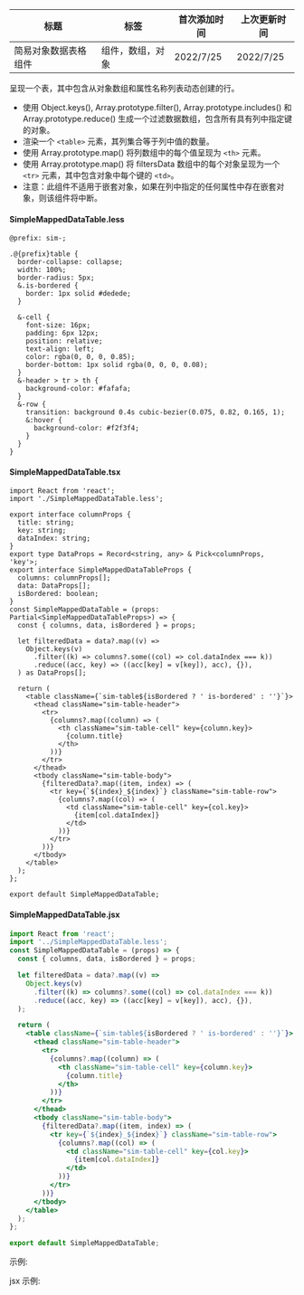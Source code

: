 | 标题                 | 标签             | 首次添加时间 | 上次更新时间 |
| -------------------- | ---------------- | ------------ | ------------ |
| 简易对象数据表格组件 | 组件，数组，对象 | 2022/7/25    | 2022/7/25    |

呈现一个表，其中包含从对象数组和属性名称列表动态创建的行。

- 使用 Object.keys(), Array.prototype.filter(), Array.prototype.includes() 和 Array.prototype.reduce() 生成一个过滤数据数组，包含所有具有列中指定键的对象。
- 渲染一个 `<table>` 元素，其列集合等于列中值的数量。
- 使用 Array.prototype.map() 将列数组中的每个值呈现为 `<th>` 元素。
- 使用 Array.prototype.map() 将 filtersData 数组中的每个对象呈现为一个 `<tr>` 元素，其中包含对象中每个键的 `<td>`。
- 注意：此组件不适用于嵌套对象，如果在列中指定的任何属性中存在嵌套对象，则该组件将中断。

#### SimpleMappedDataTable.less

```less
@prefix: sim-;

.@{prefix}table {
  border-collapse: collapse;
  width: 100%;
  border-radius: 5px;
  &.is-bordered {
    border: 1px solid #dedede;
  }

  &-cell {
    font-size: 16px;
    padding: 6px 12px;
    position: relative;
    text-align: left;
    color: rgba(0, 0, 0, 0.85);
    border-bottom: 1px solid rgba(0, 0, 0, 0.08);
  }
  &-header > tr > th {
    background-color: #fafafa;
  }
  &-row {
    transition: background 0.4s cubic-bezier(0.075, 0.82, 0.165, 1);
    &:hover {
      background-color: #f2f3f4;
    }
  }
}
```

#### SimpleMappedDataTable.tsx

```tsx | pure
import React from 'react';
import './SimpleMappedDataTable.less';

export interface columnProps {
  title: string;
  key: string;
  dataIndex: string;
}
export type DataProps = Record<string, any> & Pick<columnProps, 'key'>;
export interface SimpleMappedDataTableProps {
  columns: columnProps[];
  data: DataProps[];
  isBordered: boolean;
}
const SimpleMappedDataTable = (props: Partial<SimpleMappedDataTableProps>) => {
  const { columns, data, isBordered } = props;

  let filteredData = data?.map((v) =>
    Object.keys(v)
      .filter((k) => columns?.some((col) => col.dataIndex === k))
      .reduce((acc, key) => ((acc[key] = v[key]), acc), {}),
  ) as DataProps[];

  return (
    <table className={`sim-table${isBordered ? ' is-bordered' : ''}`}>
      <thead className="sim-table-header">
        <tr>
          {columns?.map((column) => (
            <th className="sim-table-cell" key={column.key}>
              {column.title}
            </th>
          ))}
        </tr>
      </thead>
      <tbody className="sim-table-body">
        {filteredData?.map((item, index) => (
          <tr key={`${index}_${index}`} className="sim-table-row">
            {columns?.map((col) => (
              <td className="sim-table-cell" key={col.key}>
                {item[col.dataIndex]}
              </td>
            ))}
          </tr>
        ))}
      </tbody>
    </table>
  );
};

export default SimpleMappedDataTable;
```

#### SimpleMappedDataTable.jsx

```jsx | pure
import React from 'react';
import '../SimpleMappedDataTable.less';
const SimpleMappedDataTable = (props) => {
  const { columns, data, isBordered } = props;

  let filteredData = data?.map((v) =>
    Object.keys(v)
      .filter((k) => columns?.some((col) => col.dataIndex === k))
      .reduce((acc, key) => ((acc[key] = v[key]), acc), {}),
  );

  return (
    <table className={`sim-table${isBordered ? ' is-bordered' : ''}`}>
      <thead className="sim-table-header">
        <tr>
          {columns?.map((column) => (
            <th className="sim-table-cell" key={column.key}>
              {column.title}
            </th>
          ))}
        </tr>
      </thead>
      <tbody className="sim-table-body">
        {filteredData?.map((item, index) => (
          <tr key={`${index}_${index}`} className="sim-table-row">
            {columns?.map((col) => (
              <td className="sim-table-cell" key={col.key}>
                {item[col.dataIndex]}
              </td>
            ))}
          </tr>
        ))}
      </tbody>
    </table>
  );
};

export default SimpleMappedDataTable;
```

示例:

<code src="./Demo.zh-CN.tsx"></code>

jsx 示例:

<code src="./jsx/Demo.zh-CN.jsx"></code>
